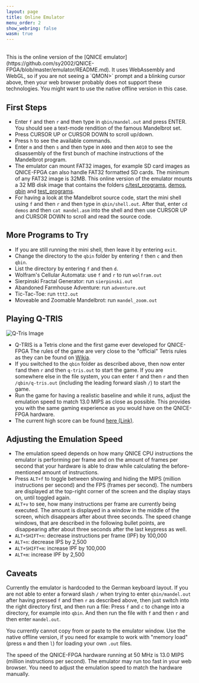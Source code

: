 ```yaml
---
layout: page
title: Online Emulator
menu_order: 2
show_webring: false
wasm: true
---
```


<br>
This is the online version of the
[QNICE emulator](https://github.com/sy2002/QNICE-FPGA/blob/master/emulator/README.md).
It uses WebAssembly and WebGL, so if you are not seeing a `QMON>` prompt
and a blinking cursor above, then your web browser probably does not support
these technologies. You might want to use the native offline version in this
case.

First Steps
-----------

* Enter `f` and then `r` and then type in `qbin/mandel.out` and press ENTER.
  You should see a text-mode rendition of the famous Mandelbrot set.
* Press CURSOR UP or CURSOR DOWN to scroll up/down.
* Press `h` to see the available commands.
* Enter `m` and then `s` and then type in `A000` and then `A010` to see the
  disassembly of the first bunch of machine instructions of the Mandelbrot
  program.
* The emulator can mount FAT32 images, for example SD card images as
  QNICE-FPGA can also handle FAT32 formatted SD cards. The minimum of any
  FAT32 image is 32MB. This online version of the emulator mounts a 32 MB
  disk image that contains the folders
  [c/test_programs](https://github.com/sy2002/QNICE-FPGA/tree/master/c/test_programs),
  [demos](https://github.com/sy2002/QNICE-FPGA/tree/master/demos),
  [qbin](https://github.com/sy2002/QNICE-FPGA/tree/master/qbin) and
  [test_programs](https://github.com/sy2002/QNICE-FPGA/tree/master/test_programs).
* For having a look at the Mandelbrot source code, start the mini shell using
  `f` and then `r` and then type in `qbin/shell.out`. After that, enter
  `cd demos` and then `cat mandel.asm` into the shell and then use CURSOR
  UP and CURSOR DOWN to scroll and read the source code.

More Programs to Try
--------------------

* If you are still running the mini shell, then leave it by entering `exit`.
* Change the directory to the `qbin` folder by entering `f` then `c` and then
  `qbin`.
* List the directory by entering `f` and then `d`.
* Wolfram's Cellular Automata: use `f` and `r` to run `wolfram.out`
* Sierpinski Fractal Generator: run `sierpinski.out`
* Abandoned Farmhouse Adventure: run `adventure.out`
* Tic-Tac-Toe: run `ttt2.out`
* Moveable and Zoomable Mandelbrot: run `mandel_zoom.out`

Playing Q-TRIS
--------------

![Q-Tris Image](public/q-tris.jpg)

* Q-TRIS is a Tetris clone and the first game ever developed for QNICE-FPGA
  The rules of the game are very close to the "official" Tetris rules as they
  can be found on
  [Wikia](http://tetris.wikia.com/wiki/Tetris_Guideline).
* If you switched to the `qbin` folder as described above, then now enter
  `f`and then `r` and then `q-tris.out` to start the game. If you are somewhere
  else in the file system, you can enter `f` and then `r` and then 
  `/qbin/q-tris.out` (including the leading forward slash `/`) to start the game.
* Run the game for having a realistic baseline and while it runs, adjust
  the emulation speed to match 13.0 MIPS as close as possible. This provides
  you with the same gaming experience as you would have on the QNICE-FPGA
  hardware.
* The current high score can be found
  [here (Link)](https://github.com/sy2002/QNICE-FPGA/blob/master/doc/demos/q-tris-highscore.txt).

Adjusting the Emulation Speed
-----------------------------

* The emulation speed depends on how many QNICE CPU instructions the emulator
  is performing per frame and on the amount of frames per second that your
  hardware is able to draw while calculating the before-mentioned amount
  of instructions.
* Press `ALT+f` to toggle between showing and hiding the MIPS (million
  instructions per second) and the FPS (frames per second). The numbers
  are displayed at the top-right corner of the screen and the display stays
  on, until toggled again.
* `ALT+v` to see, how many instructions per frame are currently being
  executed. The amount is displayed in a window in the middle of the screen,
  which disappears after about three seconds. The speed change windows, that
  are described in the following bullet points, are disappearing after about
  three seconds after the last keypress as well.
* `ALT+SHIFT+n`: decrease instructions per frame (IPF) by 100,000
* `ALT+n`: decrease IPS by 2,500
* `ALT+SHIFT+m`: increase IPF by 100,000
* `ALT+m`: increase IPF by 2,500

Caveats
-------

Currently the emulator is hardcoded to the German keyboard layout. If you
are not able to enter a forward slash `/` when trying to enter
`qbin/mandel.out` after having pressed `f` and then `r` as described above,
then just switch into the right directory first, and then run a file:
Press `f` and `c` to change into a directory, for example into `qbin`. And
then run the file with `f` and then `r` and then enter `mandel.out`.

You currently cannot copy from or paste to the emulator window. Use the
native offline version, if you need for example to work with "memory load"
(press `m` and then `l`) for loading your own `.out` files.

The speed of the QNICE-FPGA hardware running at 50 MHz is 13.0 MIPS
(million instructions per second). The emulator may run too fast in your web
browser. You need to adjust the emulation speed to match the hardware
manually.
